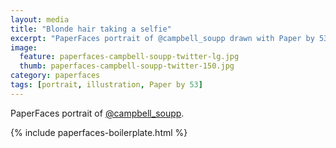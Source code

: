 ```yaml
---
layout: media
title: "Blonde hair taking a selfie"
excerpt: "PaperFaces portrait of @campbell_soupp drawn with Paper by 53 on an iPad."
image: 
  feature: paperfaces-campbell-soupp-twitter-lg.jpg
  thumb: paperfaces-campbell-soupp-twitter-150.jpg
category: paperfaces
tags: [portrait, illustration, Paper by 53]
---
```


PaperFaces portrait of [@campbell_soupp](http://twitter.com/campbell_soupp).

{% include paperfaces-boilerplate.html %}